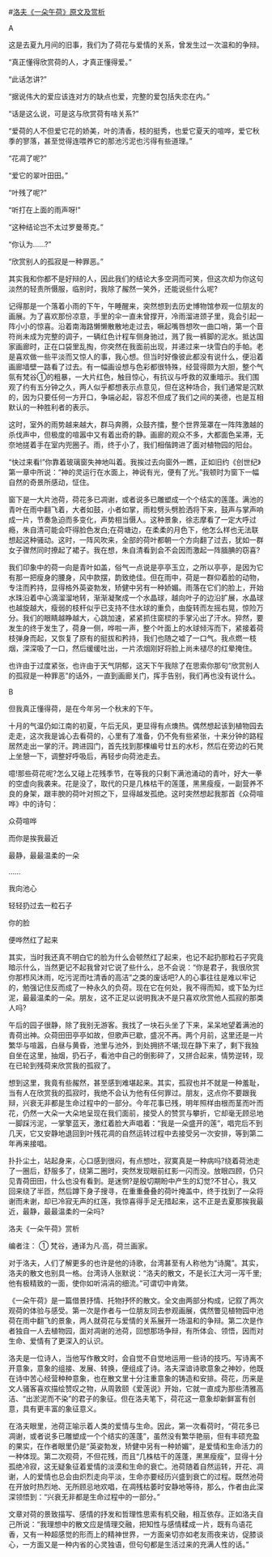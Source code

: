 #[洛夫《一朵午荷》原文及赏析](https://www.vrrw.net/wx/8733.html)

A

这是去夏九月间的旧事，我们为了荷花与爱情的关系，曾发生过一次温和的争辩。

“真正懂得欣赏荷的人，才真正懂得爱。”

“此话怎讲?”

“据说伟大的爱应该连对方的缺点也爱，完整的爱包括失恋在内。”

“话是这么说，可是这与欣赏荷有啥关系?”

“爱荷的人不但爱它花的娇美，叶的清香，枝的挺秀，也爱它夏天的喧哗，爱它秋季的寥落，甚至觉得连喂养它的那池污泥也污得有些道理。”

“花凋了呢?”

“爱它的翠叶田田。”

“叶残了呢?”

“听打在上面的雨声呀!”

“这种结论岂不太过罗曼蒂克。”

“你认为……?”

“欣赏别人的孤寂是一种罪恶。”



其实我和你都不是好辩的人，因此我们的结论大多空洞而可笑，但这次却为你这句淡然的轻责所慑服，临别时，我除了赧然一笑外，还能说些什么呢?

记得那是一个落着小雨的下午，午睡醒来，突然想到去历史博物馆参观一位朋友的画展。为了喜欢那份凉意，手里的伞一直未曾撑开，冷雨溜进颈子里，竟会引起一阵小小的惊喜。沿着南海路懒懒散散地走过去，噘起嘴唇想吹一曲口哨，第一个音符尚未成为完整的调子，一辆红色计程车侧身驰过，溅了我一裤脚的泥水。抵达国家画廊时，正在口袋里乱掏，你突然在我面前出现，并递过来一块雪白的手帕。老是喜欢做一些平淡而又惊人的事，我心想。但当时好像彼此都没有说什么，便沿着画廊墙壁一路看了过去。有一幅画设想与色彩都很特殊，经营得颇为大胆，整个气氛有梵谷①的粗暴，一大片红色，触目惊心，有抗议与呼救的双重暗示。我们围观了约有五分钟之久，两人似乎都想表示点意见，但在这种场合，我们通常是沉默的，因为只要任何一方开口，争端必起，容忍不但成了我们之间的美德，也是互相默认的一种胜利者的表示。

这时，室外的雨势越来越大，群马奔腾，众鼓齐擂，整个世界笼罩在一阵阵激越的杀伐声中，但极度的喧嚣中又有着出奇的静。画廊的观众不多，大都面色呆滞，无奈地搓着手在室内兜圈子。雨，终于小了，我们相偕跨进了面对植物园的阳台。

“快过来看!”你靠着玻璃窗失神地叫着。我挨过去向窗外一瞧，正如旧约《创世纪》第一章中所说：“神的灵运行在水面上，神说有光，便有了光。”我顿时为窗下一幅自然的奇景所感动，怔住。

窗下是一大片池荷，荷花多已凋谢，或者说多已雕塑成一个个结实的莲蓬。满池的青叶在雨中翻飞着，大者如鼓，小者如掌，雨粒劈头劈脸洒将下来，鼓声与掌声响成一片，节奏急迫而多变化，声势相当慑人。这种景象，徐志摩看了一定大呼过瘾，朱自清可能会吓得脸色发白;在荷塘边，在柔柔的月色下，他怎么样也无法联想起这种骚动。这时，一阵风吹来，全部的荷叶都朝一个方向翻了过去，犹如一群女子骤然同时撩起了裙子。我在想，朱自清看到会不会因而激起一阵腼腆的窃喜?

我们印象中的荷一向是青叶如盖，俗气一点说是亭亭玉立，之所以亭亭，是因为它有那一把瘦身的腰身，风中款摆，韵致绝佳。但在雨中，荷是一群仰着脸的动物，专注而矜持，显得格外英姿勃发，矫健中另有一种娇媚。雨落在它们的脸上，开始水珠沿着中心滴溜溜地转，渐渐凝聚成一个水晶球，越向叶子的边沿扩展，水晶球也越旋越大，瘦弱的枝杆似乎已支持不住水球的重负，由旋转而左摇右晃，惊险万分。我们的眼睛越睁越大，心跳加速，紧紧抓住窗棂的手掌沁出了汗水。猝然，要发生的终于发生了，荷身一侧，哗啦一声，整个叶面上的水球倾泻而下，紧接着荷枝弹身而起，又恢复了原有的挺拔和矜持，我们也随之嘘了一口气。我点燃一枝烟，深深吸了一口，然后缓缓吐出，一片浓烟刚好将脸上尚未褪尽的红晕掩住。

也许由于过度紧张，也许由于天气阴郁，这天下午我除了在思索你那句“欣赏别人的孤寂是一种罪恶”的话外，一直到画廊关门，挥手告别，我们再也没有说什么。

B

但我真正懂得荷，是在今年另一个秋末的下午。

十月的气温仍如江南的初夏，午后无风，更显得有点燠热。偶然想起该到植物园去走走，这次我是诚心去看荷的，心里有了准备，仍不免有些紧张，十来分钟的路程居然走出一掌的汗。跨进园门，首先找到那棵编号廿五的水杉，然后在旁边的石凳上坐憩一下，调整好呼吸后，再轻步向荷池走去。

噫!那些荷花呢?怎么又碰上花残季节，在等我的只剩下满池涌动的青叶，好大一拳的空虚向我袭来。花是没了，取代的只是几株枯干的莲蓬，黑黑瘦瘦，一副营养不良的身架，跟丰腴的荷叶对照之下，显得越发孤绝。这时突然想起我那首《众荷喧哗》中的诗句：

众荷喧哗

而你是挨我最近

最静，最最温柔的一朵

……

我向池心

轻轻扔过去一粒石子

你的脸

便哗然红了起来

其实，当时我还真不明白它的脸为什么会顿然红了起来，也记不起扔那粒石子究竟暗示什么，当然更记不起我曾对它说了些什么，总不会说：“你是君子，我很欣赏你那栉风沐雨，吃污泥而吐清香的高洁”之类的废话吧?人的心事往往是难以牢记的，勉强记住反而成了一种永久的负荷。现在它在何处，我不得而知，或下坠为烂泥，最最温柔的一朵。朋友，这不正足以说明我决不是只喜欢欣赏他人孤寂的那类人吗?

午后的园子很静，除了我别无游客。我找了一块石头坐了下来，呆呆地望着满池的青荷出神。众荷田田亭亭如故，但歌声已歇，盛况不再。两个月前，这里还是一片繁华与喧嚣，白昼与黄昏，池里与池外，到处拥挤不堪;现在静下来了，剩下我独自坐在这里，抽烟，扔石子，看池中自己的倒影碎了，又拼合起来，情势逆转，现在已轮到残荷来欣赏我的孤寂了。

想到这里，我竟有些赧然，甚至感到难堪起来。其实，孤寂也并不就是一种羞耻，当有人在欣赏我的孤寂时，我绝不会认为他有任何罪过。朋友，这点你不要跟我辩，兴衰无非都是生命过程中的一部分。今年花事已残，明年照样由根而茎而叶而花，仍然一大朵一大朵地呈现在我们面前，接受人的赞赏与攀折，它却毫无顾忌地一脚踩污泥，一掌擎蓝天，激红着脸大声唱着：“我是一朵盛开的莲”，唱完后不到几天，它又安静地退回到叶残花凋的自然运转过程中去接受另一次安排，等到第二年再来接唱。

扑扑尘土，站起身来，心口感到很闷，有点想吐，寂寞真是一种病吗?绕着荷池走了一圈后，舒服多了，绕第二圈时，突然发现眼前红影一闪而没。放眼四顾，仍只见青荷田田，什么也没有看到。是迷惘?是殷切期盼中产生的幻觉?不甘心，我又回来绕了半匝，然后蹲下身子搜寻，在重重叠叠的荷叶掩盖中，终于找到了一朵将谢而未谢，却已冷寂无声的红莲，我惊喜得手足无措起来，这不正是去夏那挨我最近，最静，最最温柔的一朵吗?

洛夫《一朵午荷》赏析

编者注： ① 梵谷，通译为凡·高，荷兰画家。

对于洛夫，人们了解更多的也许是他的诗歌，台湾甚至有人称他为“诗魔”。其实，洛夫的散文也别具一格。台湾诗人张默说：“洛夫的散文，不是长江大河一泻千里;他有极精致的一面，使你如听涓涓的细流。”可谓切中肯綮。

《一朵午荷》是一篇借景抒情、托物抒怀的散文。全文由两部分构成，记叙了两次观荷的体验与感受。第一次是作者与一位朋友同去参观画展，偶然瞥见植物园中池荷在雨中翻飞的景象，两人就荷花与爱情的关系展开一场温和的争辩。第二次是作者独自一人去植物园，面对凋谢的池荷，回想那场争辩，有所体会、领悟，因而对生命、爱情有了更深入的认识。

洛夫是一位诗人，当他写作散文时，会自觉不自觉地运用一些诗的技巧。写诗离不开意象，意象的组接、发展、转换，便组成了诗。洛夫深谙诗歌意象之神妙，他既在诗中苦心经营种种意象，也在散文里十分注重意象的铸造和安排。荷花，历来是文人骚客喜欢描绘赞叹之物，从周敦颐《爱莲说》开始，它就一直成为那些清雅高洁、“出淤泥而不染”的君子的象征。但在洛夫笔下，荷花这一意象却新鲜富有创意，具有更丰富的象征意义。

在洛夫眼里，池荷正喻示着人类的爱情与生命。因此，第一次看荷时，“荷花多已凋谢，或者说多已雕塑成一个个结实的莲蓬”，虽然没有繁华艳丽，但有丰硕充盈的果实，在作者眼里仍是“英姿勃发，矫健中另有一种娇媚”，是爱情和生命活力的一种体现。第二次观荷，不但花残，而且“几株枯干的莲蓬，黑黑瘦瘦”，显得十分孤绝冷寂，这无疑象征着爱情的淡漠和生命的衰亡。池荷随着自然运转，开花、凋谢，人的爱情也总会由炽烈走向平淡，生命亦要经历兴盛到衰亡的过程。既然池荷在开放时热烈地、无所顾忌地欢唱，在凋残枯萎时安静地等待，那么，作者由此深深领悟到：“兴衰无非都是生命过程中的一部分。”

文章对荷的景致描写、感情的抒发和哲理性思索有机交融，相互依存。正如洛夫自己所说：“我理想中的散文应是情理交融，把知性与感情糅成一片，既有鸟语花香，又有一种超感觉的形而上的精神世界，一方面亲切亦如老友雨夜来访，促膝谈心，一方面又是一种内省的心灵独语，但句句都是生活过来的充满人性的话。”

